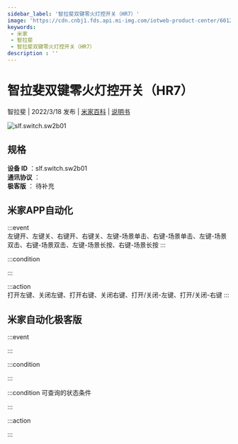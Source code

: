 ```yaml
---
sidebar_label: '智拉斐双键零火灯控开关（HR7）'
image: 'https://cdn.cnbj1.fds.api.mi-img.com/iotweb-product-center/6012e166fb3f7d54b6204a035f4bf402_1642405988374.png?GalaxyAccessKeyId=AKVGLQWBOVIRQ3XLEW&Expires=9223372036854775807&Signature=HSVHnaNWkOthA1F+D/VLP3wGcLc='
keywords: 
 - 米家
 - 智拉斐
 - 智拉斐双键零火灯控开关（HR7）
description : ''
---
```

# 智拉斐双键零火灯控开关（HR7）

智拉斐 | 2022/3/18 发布 | [米家百科](https://home.mi.com/webapp/content/baike/product/index.html?model=slf.switch.sw2b01) | [说明书](https://home.mi.com/views/introduction.html?model=slf.switch.sw2b01&region=cn)

![slf.switch.sw2b01](https://cdn.cnbj1.fds.api.mi-img.com/iotweb-product-center/6012e166fb3f7d54b6204a035f4bf402_1642405988374.png?GalaxyAccessKeyId=AKVGLQWBOVIRQ3XLEW&Expires=9223372036854775807&Signature=HSVHnaNWkOthA1F+D/VLP3wGcLc=)

## 规格  
> 
**设备 ID** ：slf.switch.sw2b01  
**通讯协议** ：  
**极客版**  ： 待补充 


## 米家APP自动化  

:::event  
左键开、左键关、右键开、右键关、左键-场景单击、右键-场景单击、左键-场景双击、右键-场景双击、左键-场景长按、右键-场景长按
:::

:::condition  

:::

:::action   
打开左键、关闭左键、打开右键、关闭右键、打开/关闭-左键、打开/关闭-右键
:::

## 米家自动化极客版  

:::event  

:::

:::condition  

:::

:::condition 可查询的状态条件  

:::

:::action  

:::

        
